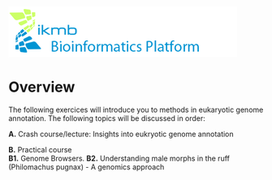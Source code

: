 ![](images/ikmb_bfx_logo.png)
 
# Overview

The following exercices will introduce you to methods in eukaryotic genome annotation. The following topics will be discussed in order:

**A.** Crash course/lecture: Insights into eukryotic genome annotation

**B.** Practical course  
  **B1.** Genome Browsers. 
  **B2.** Understanding male morphs in the ruff (Philomachus pugnax) - A genomics approach 
